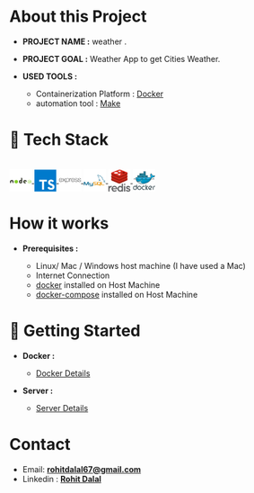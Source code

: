 # About this Project

- **PROJECT NAME :** weather .

- **PROJECT GOAL :** Weather App to get Cities Weather.

- **USED TOOLS :**

  - Containerization Platform : [Docker](https://www.docker.com/)
  - automation tool : [Make](https://www.gnu.org/software/make/)

# 🌿 Tech Stack

</br>
<a href="https://nodejs.org" target="blank">
<img align="center" src="https://raw.githubusercontent.com/devicons/devicon/master/icons/nodejs/nodejs-original-wordmark.svg" alt="Node.js" title="Node.js" height="40" width="40" />
</a>
<a href="https://www.typescriptlang.org/" target="blank">
<img align="center" src="https://raw.githubusercontent.com/devicons/devicon/master/icons/typescript/typescript-original.svg" alt="TypeScript" title="TypeScript" height="40" width="40" />
</a>
<a href="https://expressjs.com" target="blank">
<img align="center" src="https://raw.githubusercontent.com/devicons/devicon/master/icons/express/express-original-wordmark.svg" alt="Express" title="Express" height="40" width="40" />
</a>
<a href="https://www.mysql.com/" target="blank">
    <img align="center" src="https://raw.githubusercontent.com/devicons/devicon/master/icons/mysql/mysql-original-wordmark.svg" alt="MySQL" title="MySQL" height="40" width="40" />
</a>
<a href="https://redis.io" target="blank">
    <img align="center" src="https://raw.githubusercontent.com/devicons/devicon/master/icons/redis/redis-original-wordmark.svg" alt="Redis" title="Redis" height="40" width="40" />
</a>
<a href="https://www.docker.com/" target="blank">
    <img align="center" src="https://raw.githubusercontent.com/devicons/devicon/master/icons/docker/docker-original-wordmark.svg" alt="Docker" title="Docker" height="40" width="40" />
</a>

# How it works

- **Prerequisites :**

  - Linux/ Mac / Windows host machine (I have used a Mac)
  - Internet Connection
  - [docker](https://www.docker.com/) installed on Host Machine
  - [docker-compose](https://docs.docker.com/compose/) installed on Host Machine

# 🌿 Getting Started

- **Docker :**

  - [Docker Details](https://github.com/rd67/weather/tree/master/readme/Docker.md)

- **Server :**

  - [Server Details](https://github.com/rd67/weather/tree/master/readme/Server.md)

# Contact

- Email: **rohitdalal67@gmail.com**
- Linkedin : **[Rohit Dalal](https://www.linkedin.com/in/rohitd67/ "Rohit Dalal")**
